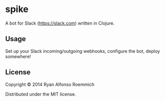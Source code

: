 # spike

A bot for Slack (https://slack.com) written in Clojure.

## Usage

Set up your Slack incoming/outgoing webhooks, configure the bot, deploy
somewhere!

## License

Copyright © 2014 Ryan Alfonso Roemmich

Distributed under the MIT license.
